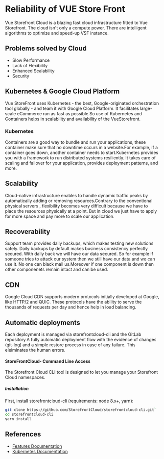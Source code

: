 # Reliability of VUE Store Front
Vue Storefront Cloud is a blazing fast cloud infrastructure fitted to Vue Storefront. The cloud isn't only a compute power. There are intelligent algorithms to optimize and speed-up VSF instance.

## Problems solved by Cloud

- Slow Performance 
- Lack of Flexibility
- Enhanced Scalability 
- Security

## Kubernetes & Google Cloud Platform
Vue StoreFront uses Kubernetes - the best, Google-originated orchestration tool globally - and team it with Google Cloud Platform. It facilitates large-scale eCommerce run as fast as possible.So use of Kubernetes and Containers helps in scalability  and availability of the VueStorefront.

### Kubernetes
Containers are a good way to bundle and run your applications, these container make sure that no downtime occurs in a website.For example, if a container goes down, another container needs to start.Kubernetes provides you with a framework to run distributed systems resiliently. It takes care of scaling and failover for your application, provides deployment patterns, and more.

## Scalability 
Cloud-native infrastructure enables to handle dynamic traffic peaks by automatically adding or removing resources.Contrary to the conventional physical servers , flexibility becomes very difficult because we have to place the resources physically at a point. But in cloud we just have to apply for more space and pay more to scale our application.

## Recoverability 
Support team provides daily backups, which makes testing new solutions safely. Daily backups by default makes business consistency perfectly secured. With daily back we will have our data secured. So for example if someone tries to attack our system then we still have our data and we can use it.
No one can black mail us.Moreover if one component is down then other componenets remain intact and can be used.

## CDN
Google Cloud CDN supports modern protocols initially developed at Google, like HTTP/2 and QUIC. These protocols have the ability to serve the thousands of requests per day and hence help in load balancing.

## Automatic deployments
Each deployment is managed via storefrontcloud-cli and the GitLab repository.A fully automatic deployment flow with the evidence of changes (git-log) and a simple restore process in case of any failure. This eleiminates the human errors.

#### StoreFrontCloud- Command Line Access
The Storefront Cloud CLI tool is designed to let you manage your Storefront Cloud namespaces.

##### Installation
First, install storefrontcloud-cli (requirements: node 8.x+, yarn):

```bash
git clone https://github.com/StorefrontCloud/storefrontcloud-cli.git`
cd storefrontcloud-cli
yarn install
```

## References
- [Features Documentation ](https://docs.vuestorefront.io/cloud/v2/in-a-nutshell/features.html#hosting)
- [Kubernetes Documentation ](https://kubernetes.io/docs/concepts/overview/)
